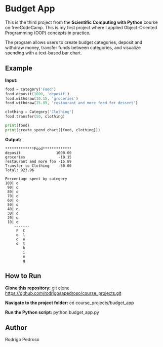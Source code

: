 # Budget App

This is the third project from the **Scientific Computing with Python** course on freeCodeCamp. 
This is my first project where I applied Object-Oriented Programming (OOP) concepts in practice. 

The program allows users to create budget categories, deposit and withdraw money, transfer funds between categories, and visualize spending with a text-based bar chart.

## Example

**Input:**
```python
food = Category('Food')
food.deposit(1000, 'deposit')
food.withdraw(10.15, 'groceries')
food.withdraw(15.89, 'restaurant and more food for dessert')

clothing = Category('Clothing')
food.transfer(50, clothing)

print(food)
print(create_spend_chart([food, clothing]))
```
**Output:**
```
*************Food*************
deposit                1000.00
groceries               -10.15
restaurant and more foo -15.89
Transfer to Clothing    -50.00
Total: 923.96

Percentage spent by category
100| o  
 90| o  
 80| o  
 70| o  
 60| o  
 50| o  
 40| o  
 30| o  
 20| o  
 10| o  
    -------
     F  C
     o  l
     o  o
     d  t
        h
        i
        n
        g
```
## How to Run

**Clone this repository:**
git clone https://github.com/rodrigosapedroso/course_projects.git

**Navigate to the project folder:**
cd course_projects/budget_app

**Run the Python script:**
python budget_app.py

## Author
Rodrigo Pedroso